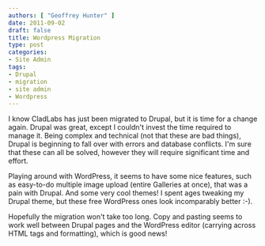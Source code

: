 ```yaml
---
authors: [ "Geoffrey Hunter" ]
date: 2011-09-02
draft: false
title: Wordpress Migration
type: post
categories:
- Site Admin
tags:
- Drupal
- migration
- site admin
- Wordpress
---
```


I know CladLabs has just been migrated to Drupal, but it is time for a change again. Drupal was great, except I couldn't invest the time required to manage it. Being complex and technical (not that these are bad things), Drupal is beginning to fall over with errors and database conflicts. I'm sure that these can all be solved, however they will require significant time and effort.

Playing around with WordPress, it seems to have some nice features, such as easy-to-do multiple image upload (entire Galleries at once), that was a pain with Drupal. And some very cool themes! I spent ages tweaking my Drupal theme, but these free WordPress ones look incomparably better :-).

Hopefully the migration won't take too long. Copy and pasting seems to work well between Drupal pages and the WordPress editor (carrying across HTML tags and formatting), which is good news!
